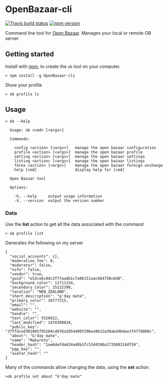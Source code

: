 # OpenBazaar-cli 

[![Travis build status](https://travis-ci.org/richardschneider/OpenBazaar-cli.svg)](https://travis-ci.org/richardschneider/OpenBazaar-cli)
[![npm version](https://badge.fury.io/js/OpenBazaar-cli.svg)](https://badge.fury.io/js/OpenBazaar-cli) 

Command line tool for [Open Bazaar](https://openbazaar.org).  Manages your local or remote OB server.

## Getting started

Install with [npm](http://blog.npmjs.org/post/85484771375/how-to-install-npm), to create the `ob` tool on your computer.

    > npm install -g OpenBazaar-cli

Show your profile

    > ob profile ls
    
## Usage

    > ob --help

````
  Usage: ob <cmd> [<args>]

  Commands:

    config <action> [<args>]   manage the open bazaar configuration
    profile <action> [<args>]  manage the open bazaar profile
    setting <action> [<args>]  manage the open bazaar settings
    listing <action> [<args>]  manage the open bazaar listings
    forex <action> [<args>]    manage the open bazaar foreign exchange
    help [cmd]                 display help for [cmd]

  Open Bazaar tool

  Options:

    -h, --help     output usage information
    -V, --version  output the version number

````

### Data

Use the **list** action to get all the data associated with the command

    > ob profile list

Generates the following on my server
````
{
  "social_accounts": {},
  "moderation_fee": 0,
  "moderator": false,
  "nsfw": false,
  "vendor": true,
  "guid": "e53ce6c8dc2f7faadb1c7a06151aac664750c6d8",
  "background_color": 11711154,
  "secondary_color": 15132390,
  "location": "NEW_ZEALAND",
  "short_description": "g'day mate",
  "primary_color": 16777215,
  "email": "",
  "website": "",
  "handle": "",
  "text_color": 5526612,
  "last_modified": 1478398834,
  "public_key": "37ffdced301005f95284cd676a2654400f29bea9b12a39abd46dee1f47f8008c",
  "about": "G'day mate",
  "name": "Makaretu",
  "header_hash": "1ae6defda624a48b1fc53d4598a173508318df59",
  "pgp_key": "",
  "avatar_hash": ""
}
````

Many of the commands allow changing the data, using the **set** action.

    >ob profile set about "G'day mate" 